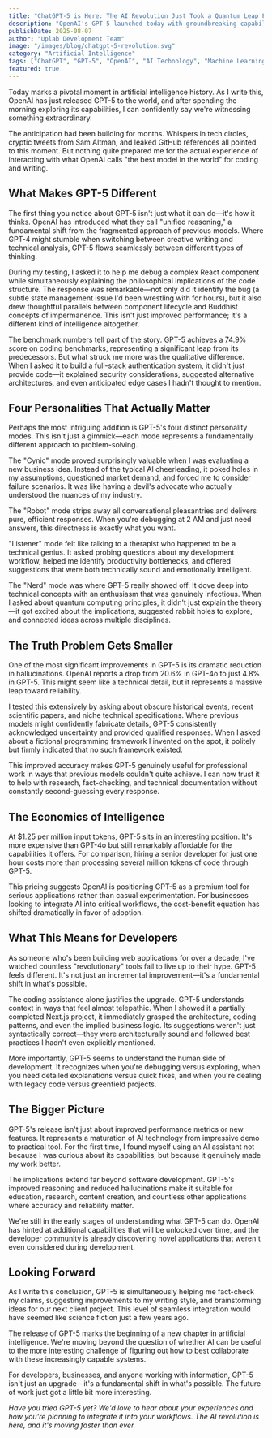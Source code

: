 ```yaml
---
title: "ChatGPT-5 is Here: The AI Revolution Just Took a Quantum Leap Forward"
description: "OpenAI's GPT-5 launched today with groundbreaking capabilities that will reshape how we interact with AI. From unified reasoning to personality modes, here's everything you need to know about this game-changing release."
publishDate: 2025-08-07
author: "Uplab Development Team"
image: "/images/blog/chatgpt-5-revolution.svg"
category: "Artificial Intelligence"
tags: ["ChatGPT", "GPT-5", "OpenAI", "AI Technology", "Machine Learning", "Future Tech"]
featured: true
---
```


Today marks a pivotal moment in artificial intelligence history. As I write this, OpenAI has just released GPT-5 to the world, and after spending the morning exploring its capabilities, I can confidently say we're witnessing something extraordinary.

The anticipation had been building for months. Whispers in tech circles, cryptic tweets from Sam Altman, and leaked GitHub references all pointed to this moment. But nothing quite prepared me for the actual experience of interacting with what OpenAI calls "the best model in the world" for coding and writing.

## What Makes GPT-5 Different

The first thing you notice about GPT-5 isn't just what it can do—it's how it thinks. OpenAI has introduced what they call "unified reasoning," a fundamental shift from the fragmented approach of previous models. Where GPT-4 might stumble when switching between creative writing and technical analysis, GPT-5 flows seamlessly between different types of thinking.

During my testing, I asked it to help me debug a complex React component while simultaneously explaining the philosophical implications of the code structure. The response was remarkable—not only did it identify the bug (a subtle state management issue I'd been wrestling with for hours), but it also drew thoughtful parallels between component lifecycle and Buddhist concepts of impermanence. This isn't just improved performance; it's a different kind of intelligence altogether.

The benchmark numbers tell part of the story. GPT-5 achieves a 74.9% score on coding benchmarks, representing a significant leap from its predecessors. But what struck me more was the qualitative difference. When I asked it to build a full-stack authentication system, it didn't just provide code—it explained security considerations, suggested alternative architectures, and even anticipated edge cases I hadn't thought to mention.

## Four Personalities That Actually Matter

Perhaps the most intriguing addition is GPT-5's four distinct personality modes. This isn't just a gimmick—each mode represents a fundamentally different approach to problem-solving.

The "Cynic" mode proved surprisingly valuable when I was evaluating a new business idea. Instead of the typical AI cheerleading, it poked holes in my assumptions, questioned market demand, and forced me to consider failure scenarios. It was like having a devil's advocate who actually understood the nuances of my industry.

The "Robot" mode strips away all conversational pleasantries and delivers pure, efficient responses. When you're debugging at 2 AM and just need answers, this directness is exactly what you want.

"Listener" mode felt like talking to a therapist who happened to be a technical genius. It asked probing questions about my development workflow, helped me identify productivity bottlenecks, and offered suggestions that were both technically sound and emotionally intelligent.

The "Nerd" mode was where GPT-5 really showed off. It dove deep into technical concepts with an enthusiasm that was genuinely infectious. When I asked about quantum computing principles, it didn't just explain the theory—it got excited about the implications, suggested rabbit holes to explore, and connected ideas across multiple disciplines.

## The Truth Problem Gets Smaller

One of the most significant improvements in GPT-5 is its dramatic reduction in hallucinations. OpenAI reports a drop from 20.6% in GPT-4o to just 4.8% in GPT-5. This might seem like a technical detail, but it represents a massive leap toward reliability.

I tested this extensively by asking about obscure historical events, recent scientific papers, and niche technical specifications. Where previous models might confidently fabricate details, GPT-5 consistently acknowledged uncertainty and provided qualified responses. When I asked about a fictional programming framework I invented on the spot, it politely but firmly indicated that no such framework existed.

This improved accuracy makes GPT-5 genuinely useful for professional work in ways that previous models couldn't quite achieve. I can now trust it to help with research, fact-checking, and technical documentation without constantly second-guessing every response.

## The Economics of Intelligence

At $1.25 per million input tokens, GPT-5 sits in an interesting position. It's more expensive than GPT-4o but still remarkably affordable for the capabilities it offers. For comparison, hiring a senior developer for just one hour costs more than processing several million tokens of code through GPT-5.

This pricing suggests OpenAI is positioning GPT-5 as a premium tool for serious applications rather than casual experimentation. For businesses looking to integrate AI into critical workflows, the cost-benefit equation has shifted dramatically in favor of adoption.

## What This Means for Developers

As someone who's been building web applications for over a decade, I've watched countless "revolutionary" tools fail to live up to their hype. GPT-5 feels different. It's not just an incremental improvement—it's a fundamental shift in what's possible.

The coding assistance alone justifies the upgrade. GPT-5 understands context in ways that feel almost telepathic. When I showed it a partially completed Next.js project, it immediately grasped the architecture, coding patterns, and even the implied business logic. Its suggestions weren't just syntactically correct—they were architecturally sound and followed best practices I hadn't even explicitly mentioned.

More importantly, GPT-5 seems to understand the human side of development. It recognizes when you're debugging versus exploring, when you need detailed explanations versus quick fixes, and when you're dealing with legacy code versus greenfield projects.

## The Bigger Picture

GPT-5's release isn't just about improved performance metrics or new features. It represents a maturation of AI technology from impressive demo to practical tool. For the first time, I found myself using an AI assistant not because I was curious about its capabilities, but because it genuinely made my work better.

The implications extend far beyond software development. GPT-5's improved reasoning and reduced hallucinations make it suitable for education, research, content creation, and countless other applications where accuracy and reliability matter.

We're still in the early stages of understanding what GPT-5 can do. OpenAI has hinted at additional capabilities that will be unlocked over time, and the developer community is already discovering novel applications that weren't even considered during development.

## Looking Forward

As I write this conclusion, GPT-5 is simultaneously helping me fact-check my claims, suggesting improvements to my writing style, and brainstorming ideas for our next client project. This level of seamless integration would have seemed like science fiction just a few years ago.

The release of GPT-5 marks the beginning of a new chapter in artificial intelligence. We're moving beyond the question of whether AI can be useful to the more interesting challenge of figuring out how to best collaborate with these increasingly capable systems.

For developers, businesses, and anyone working with information, GPT-5 isn't just an upgrade—it's a fundamental shift in what's possible. The future of work just got a little bit more interesting.

*Have you tried GPT-5 yet? We'd love to hear about your experiences and how you're planning to integrate it into your workflows. The AI revolution is here, and it's moving faster than ever.*
